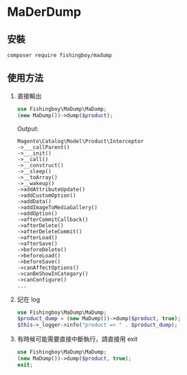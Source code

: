 # MaDerDump

## 安裝
```
composer require fishingboy/madump
```

## 使用方法
1. 直接輸出
    ```php
    use Fishingboy\MaDump\MaDump; 
    (new MaDump())->dump($product);
    ```
   
    Output:
    ```
    Magento\Catalog\Model\Product\Interceptor
    ->___callParent()
    ->___init()
    ->__call()
    ->__construct()
    ->__sleep()
    ->__toArray()
    ->__wakeup()
    ->addAttributeUpdate()
    ->addCustomOption()
    ->addData()
    ->addImageToMediaGallery()
    ->addOption()
    ->afterCommitCallback()
    ->afterDelete()
    ->afterDeleteCommit()
    ->afterLoad()
    ->afterSave()
    ->beforeDelete()
    ->beforeLoad()
    ->beforeSave()
    ->canAffectOptions()
    ->canBeShowInCategory()
    ->canConfigure()
    ...
    ```

2. 記在 log
    ```php
    use Fishingboy\MaDump\MaDump; 
    $product_dump = (new MaDump())->dump($product, true);
    $this->_logger->info("product => " . $product_dump); 
    ```
   
3. 有時候可能需要直接中斷執行，請直接用 exit
    ```php
   use Fishingboy\MaDump\MaDump;
   (new MaDump())->dump($product, true);
   exit;
   ```
